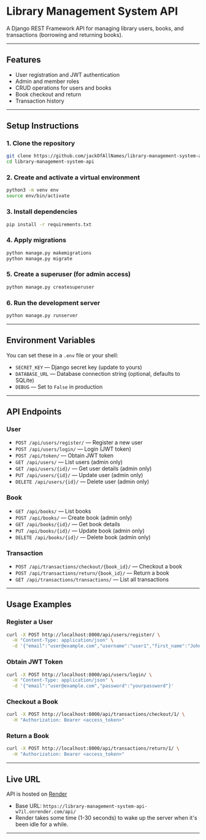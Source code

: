 # Library Management System API

A Django REST Framework API for managing library users, books, and transactions (borrowing and returning books).

---

## Features

- User registration and JWT authentication
- Admin and member roles
- CRUD operations for users and books
- Book checkout and return
- Transaction history

---

## Setup Instructions

### 1. Clone the repository

```sh
git clone https://github.com/jackOfAllNames/library-management-system-api.git
cd library-management-system-api
```

### 2. Create and activate a virtual environment

```sh
python3 -m venv env
source env/bin/activate
```

### 3. Install dependencies

```sh
pip install -r requirements.txt
```

### 4. Apply migrations

```sh
python manage.py makemigrations
python manage.py migrate
```

### 5. Create a superuser (for admin access)

```sh
python manage.py createsuperuser
```

### 6. Run the development server

```sh
python manage.py runserver
```

---

## Environment Variables

You can set these in a `.env` file or your shell:

- `SECRET_KEY` — Django secret key (update to yours)
- `DATABASE_URL` — Database connection string (optional, defaults to SQLite)
- `DEBUG` — Set to `False` in production

---

## API Endpoints

### User

- `POST /api/users/register/` — Register a new user
- `POST /api/users/login/` — Login (JWT token)
- `POST /api/token/` — Obtain JWT token
- `GET /api/users/` — List users (admin only)
- `GET /api/users/{id}/` — Get user details (admin only)
- `PUT /api/users/{id}/` — Update user (admin only)
- `DELETE /api/users/{id}/` — Delete user (admin only)

### Book

- `GET /api/books/` — List books
- `POST /api/books/` — Create book (admin only)
- `GET /api/books/{id}/` — Get book details
- `PUT /api/books/{id}/` — Update book (admin only)
- `DELETE /api/books/{id}/` — Delete book (admin only)

### Transaction

- `POST /api/transactions/checkout/{book_id}/` — Checkout a book
- `POST /api/transactions/return/{book_id}/` — Return a book
- `GET /api/transactions/transactions/` — List all transactions

---

## Usage Examples

### Register a User

```sh
curl -X POST http://localhost:8000/api/users/register/ \
  -H "Content-Type: application/json" \
  -d '{"email":"user@example.com","username":"user1","first_name":"John","last_name":"Doe","role":"member","password":"yourpassword"}'
```

### Obtain JWT Token

```sh
curl -X POST http://localhost:8000/api/users/login/ \
  -H "Content-Type: application/json" \
  -d '{"email":"user@example.com","password":"yourpassword"}'
```

### Checkout a Book

```sh
curl -X POST http://localhost:8000/api/transactions/checkout/1/ \
  -H "Authorization: Bearer <access_token>"
```

### Return a Book

```sh
curl -X POST http://localhost:8000/api/transactions/return/1/ \
  -H "Authorization: Bearer <access_token>"
```

---

## Live URL

API is hosted on [Render](https://library-management-system-api-w7il.onrender.com/)

- Base URL: `https://library-management-system-api-w7il.onrender.com/api/`
- Render takes some time (1-30 seconds) to wake up the server when it's been idle for a while.

---
